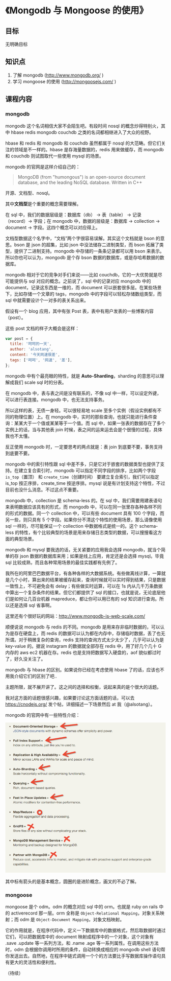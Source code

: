 # 《Mongodb 与 Mongoose 的使用》

## 目标

无明确目标

## 知识点

1. 了解 mongodb (http://www.mongodb.org/ )
1. 学习 mongoose 的使用 (http://mongoosejs.com/ )

## 课程内容

### mongodb

mongodb 这个名词相信大家不会陌生吧。有段时间 nosql 的概念炒得特别火，其中 hbase redis mongodb couchdb 之类的名词都相继进入了大众的视野。

hbase 和 redis 和 mongodb 和 couchdb 虽然都属于 nosql 的大范畴。但它们关注的领域是不一样的。hbase 是存海量数据的，redis 用来做缓存，而 mongodb 和 couchdb 则试图取代一些使用 mysql 的场景。

mongodb 的官网是这样介绍自己的：

> MongoDB (from "humongous") is an open-source document database, and the leading NoSQL database. Written in C++

开源、文档型、nosql。

其中**文档型**是个重要的概念需要理解。

在 sql 中，我们的数据层级是：数据库（db） -> 表（table） -> 记录（record）-> 字段；在 mongodb 中，数据的层级是：数据库 -> collection -> document -> 字段。这四个概念可以对应得上。

文档型数据这个名字中，“文档”两个字很容易误解。其实这个文档就是 bson 的意思。bson 是 json 的超集，比如 json 中没法储存二进制类型，而 bson 拓展了类型，提供了二进制支持。mongodb 中存储的一条条记录都可以用 bson 来表示。所以你也可以认为，mongodb 是个存 bson 数据的数据库，或是存哈希数据的数据库。

mongodb 相对于它的竞争对手们来说——比如 couchdb，它的一大优势就是尽可能提供与 sql 对应的概念。之前说了，sql 中的记录对应 mongodb 中的 document，记录这东西是一维的，而 document 可以嵌套很多层。在某些场景下，比如存储一个文章的 tags，mongodb 中的字段可以轻松存储数组类型，而 sql 中就需要设计个一对多的表关系出来。

假设有一个 blog 应用，其中有张 Post 表，表中有用户发表的一些博客内容（post）。

这些 post 文档的样子大概会是这样：

```js
var post = {
  title: '呵呵的一天',
  author: 'alsotang',
  content: '今天网速很差',
  tags: ['呵呵', '网速', '差'],
};
```

mongodb 中有个最亮眼的特性，就是 **Auto-Sharding**，sharding 的意思可以理解成我们 scale sql 时的分表。

在 mongodb 中，表与表之间是没有联系的，不像 sql 中一样，可以设定外键，可以进行表连接。mongodb 中，也无法支持事务。

所以这样的表，无债一身轻。可以很轻易地 scale 至多个实例（假设实例都有不同的物理位置）上。在 mongodb 中，实时的那些查询，也就只能进行条件查询：某某大于一个值或某某等于一个值。而 sql 中，如果一张表的数据存在了多个实例上的话，当与其他表 join 时候，表之间的运来运去会是个很慢的过程，具体我也不太懂。

反正使用 mongodb 时，一定要思考的两点就是：表 join 到底要不要，事务支持到底要不要。

mongodb 中的索引特性跟 sql 中差不多，只是它对于嵌套的数据类型也提供了支持。在建立复合索引时，mongodb 可以指定不同字段的排序，比如两个字段 `is_top`（置顶） 和 `create_time`（创建时间） 要建立复合索引，我们可以指定 is_top 按正序排，create_time 按逆序排。mysql 说是有计划支持这个特性，不过目前也没什么消息。不过这点不重要。

mongodb 中，collection 是 schema-less 的。在 sql 中，我们需要用建表语句来表明数据应该具有的形式，而 mongodb 中，可以在同一张里存各种各样不同的形式的数据。同一个 collection 中，可以有些 document 具有 100 个字段，而另一些，则只具有 5 个字段。如果你分不清这个特性的使用场景，那么请像使用 sql 一样的，尽可能保证一个 collection 中数据格式是统一的。这个 schema-less 的特性，有个比较典型的场景是用来存储日志类型的数据，可以搜搜看这方面的典型场景。

mongodb 和 mysql 要我选的话，无关紧要的应用我会选择 mongodb，就当个简单的存 json 数据的数据库来用；如果是线上应用，肯定还是会选择 mysql。毕竟 sql 比较成熟，而且各种常用场景的最佳实践都有先例了。

我所在的阿里巴巴数据平台，有各种各样的大数据系统。有些做离线计算，一算就是几个小时，算出来的结果被缓存起来，查询时候就可以实时得到结果，只是数据一致性上，不可避免会有 delay；有些做实时运算，可以在 1s 内从几千万条数据中算出一个复杂条件的结果。但它们都提供了 sql 的接口，也就是说，无论底层他们是如何让几百台机器 mapreduce，都让你可以用已有的 sql 知识进行查询。所以还是选择 sql 省事啊。

这里还有个很好玩的网站：http://www.mongodb-is-web-scale.com/

顺便说说 mongodb 与 redis 的不同。mongodb 是用来存非临时数据的，可以认为是存在硬盘上，而 redis 的数据可以认为都在内存中，存储临时数据，丢了也无所谓。对于稍微复杂的查询，redis 支持的查询方式太少太少了，几乎可以认为是 key-value 的。据说 instagram 的数据就全部存在 redis 中，用了好几个几十 G 内存的 aws ec2 机器在存。redis 也是支持把数据写入硬盘的，aof 貌似都过时了，好久没关注了。

mongodb 与 hbase 的区别。如果说你已经在考虑使用 hbase 了的话，应该也不用我介绍它们的区别了吧..

主题所限，就不展开讲了。这之间的选择和权衡，说起来真的是个很大的话题。

我对这方面的话题很感兴趣，如果要讨论这方面话题的话，可以去 https://cnodejs.org/ 发个帖，详细描述一下场景然后 at 我（@alsotang）。

mongodb 的官网中有一些特性介绍：

![](https://github.com/alsotang/node-lessons/blob/master/lesson15/1.png)

其中标有箭头的是基本概念，圆圈的是进阶概念，画叉的不必了解。

### mongoose

mongoose 是个 odm。odm 的概念对应 sql 中的 orm。也就是 ruby on rails 中的 activerecord 那一层。orm 全称是 `Object-Relational Mapping`，对象关系映射；而 odm 是 `Object-Document Mapping`，对象文档映射。

它的作用就是，在程序代码中，定义一下数据库中的数据格式，然后取数据时通过它们，可以把数据库中的 document 映射成程序中的一个对象，这个对象有 .save .update 等一系列方法，和 .name .age 等一系列属性。在调用这些方法时，odm 会根据你调用时所用的条件，自动转换成相应的 mongodb shell 语句帮你发送出去。自然地，在程序中链式调用一个个的方法要比手写数据库操作语句具有更大的灵活性和便利性。

（待续）





